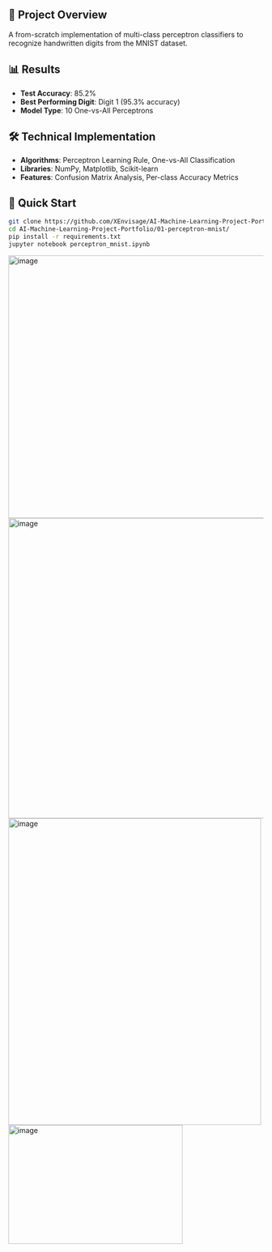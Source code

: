 
## 🎯 Project Overview
A from-scratch implementation of multi-class perceptron classifiers to recognize handwritten digits from the MNIST dataset.

## 📊 Results
- **Test Accuracy**: 85.2%
- **Best Performing Digit**: Digit 1 (95.3% accuracy)
- **Model Type**: 10 One-vs-All Perceptrons

## 🛠️ Technical Implementation
- **Algorithms**: Perceptron Learning Rule, One-vs-All Classification
- **Libraries**: NumPy, Matplotlib, Scikit-learn
- **Features**: Confusion Matrix Analysis, Per-class Accuracy Metrics

## 🚀 Quick Start
```bash
git clone https://github.com/XEnvisage/AI-Machine-Learning-Project-Portfolio.git
cd AI-Machine-Learning-Project-Portfolio/01-perceptron-mnist/
pip install -r requirements.txt
jupyter notebook perceptron_mnist.ipynb
```
<img width="610" height="519" alt="image" src="https://github.com/user-attachments/assets/201ea57c-f852-4175-90d5-743b14cfb106" />

<img width="602" height="593" alt="image" src="https://github.com/user-attachments/assets/c063fb98-d117-4916-a666-f66d3c759d22" />

<img width="499" height="606" alt="image" src="https://github.com/user-attachments/assets/bb8179ac-d3c2-4a21-807a-f00607dee113" />

<img width="344" height="235" alt="image" src="https://github.com/user-attachments/assets/47e1d0b8-4af9-43fa-b509-7b415b93e424" />


